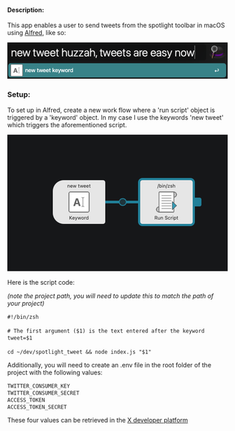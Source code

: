 
#### Description:

This app enables a user to send tweets from the spotlight toolbar in macOS using [Alfred](https://www.alfredapp.com), like so:

![image of text in macOS toolbar](<toolbar_tweet.png>)


### Setup:

To set up in Alfred, create a new work flow where a 'run script' object is triggered by a 'keyword' object.
In my case I use the keywords 'new tweet' which triggers the aforementioned script. 

![image of object configuration in alfred](<alfred_setup.png>)

Here is the script code:

*(note the project path, you will need to update this to match the path of your project)*

```
#!/bin/zsh

# The first argument ($1) is the text entered after the keyword
tweet=$1

cd ~/dev/spotlight_tweet && node index.js "$1"
```

Additionally, you will need to create an .env file in the root folder of the project with the following values:


```
TWITTER_CONSUMER_KEY
TWITTER_CONSUMER_SECRET
ACCESS_TOKEN
ACCESS_TOKEN_SECRET
```

These four values can be retrieved in the [X developer platform](https://developer.twitter.com)

